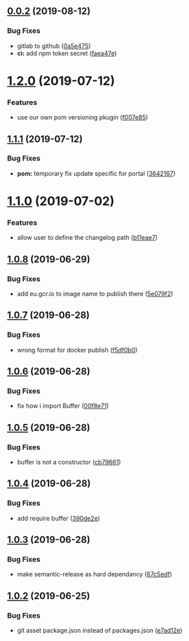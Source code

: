 ## [0.0.2](https://github.com/clempat/semantic-release/compare/v0.0.1...v0.0.2) (2019-08-12)


### Bug Fixes

* gitlab to github ([0a5e475](https://github.com/clempat/semantic-release/commit/0a5e475))
* **ci:** add npm token secret ([faea47e](https://github.com/clempat/semantic-release/commit/faea47e))

# [1.2.0](https://gitlab.com/quandoo-dev/ci-cd/semantic-release/compare/v1.1.1...v1.2.0) (2019-07-12)


### Features

* use our own pom versioning pkugin ([f007e85](https://gitlab.com/quandoo-dev/ci-cd/semantic-release/commit/f007e85))

## [1.1.1](https://gitlab.com/quandoo-dev/ci-cd/semantic-release/compare/v1.1.0...v1.1.1) (2019-07-12)


### Bug Fixes

* **pom:** temporary fix update specific for portal ([3642167](https://gitlab.com/quandoo-dev/ci-cd/semantic-release/commit/3642167))

# [1.1.0](https://gitlab.com/quandoo-dev/ci-cd/semantic-release/compare/v1.0.10...v1.1.0) (2019-07-02)


### Features

* allow user to define the changelog path ([b11eae7](https://gitlab.com/quandoo-dev/ci-cd/semantic-release/commit/b11eae7))

## [1.0.8](https://gitlab.com/quandoo-dev/ci-cd/semantic-release/compare/v1.0.7...v1.0.8) (2019-06-29)


### Bug Fixes

* add eu.gcr.io to image name to publish there ([5e079f2](https://gitlab.com/quandoo-dev/ci-cd/semantic-release/commit/5e079f2))

## [1.0.7](https://gitlab.com/quandoo-dev/ci-cd/semantic-release/compare/v1.0.6...v1.0.7) (2019-06-28)


### Bug Fixes

* wrong format for docker publish ([f5df0b0](https://gitlab.com/quandoo-dev/ci-cd/semantic-release/commit/f5df0b0))

## [1.0.6](https://gitlab.com/quandoo-dev/ci-cd/semantic-release/compare/v1.0.5...v1.0.6) (2019-06-28)


### Bug Fixes

* fix how i import Buffer ([00f8e71](https://gitlab.com/quandoo-dev/ci-cd/semantic-release/commit/00f8e71))

## [1.0.5](https://gitlab.com/quandoo-dev/ci-cd/semantic-release/compare/v1.0.4...v1.0.5) (2019-06-28)


### Bug Fixes

* buffer is not a constructor ([cb79661](https://gitlab.com/quandoo-dev/ci-cd/semantic-release/commit/cb79661))

## [1.0.4](https://gitlab.com/quandoo-dev/ci-cd/semantic-release/compare/v1.0.3...v1.0.4) (2019-06-28)


### Bug Fixes

* add require buffer ([390de2e](https://gitlab.com/quandoo-dev/ci-cd/semantic-release/commit/390de2e))

## [1.0.3](https://gitlab.com/quandoo-dev/ci-cd/semantic-release/compare/v1.0.2...v1.0.3) (2019-06-28)


### Bug Fixes

* make semantic-release as hard dependancy ([67c5edf](https://gitlab.com/quandoo-dev/ci-cd/semantic-release/commit/67c5edf))

## [1.0.2](https://gitlab.com/quandoo-dev/ci-cd/semantic-release/compare/v1.0.1...v1.0.2) (2019-06-25)


### Bug Fixes

* git asset package.json instead of packages.json ([e7ad12e](https://gitlab.com/quandoo-dev/ci-cd/semantic-release/commit/e7ad12e))
